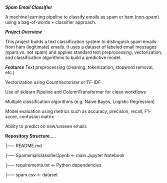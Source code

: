 _**Spam Email Classifier**_

A machine learning pipeline to classify emails as spam or ham (non-spam) using a bag-of-words + classifier approach.

_**Project Overview**_

This project builds a text classification system to distinguish spam emails from ham (legitimate) emails. It uses a dataset of labeled email messages (spam vs. not spam) and applies standard text preprocessing, vectorization, and classification algorithms to build a predictive model.

_**Features**_
Text preprocessing (cleaning, tokenization, stopword removal, etc.)

Vectorization using CountVectorizer or TF-IDF

Use of sklearn Pipeline and ColumnTransformer for clean workflows

Multiple classification algorithms (e.g. Naive Bayes, Logistic Regression)

Model evaluation using metrics such as accuracy, precision, recall, F1-score, confusion matrix

Ability to predict on new/unseen emails

**Repository Structure**__
.

├── README.md

├── Spamemailclassifier.ipynb     ← main Jupyter Notebook

├── requirements.txt              ← Python dependencies  

├── spam.csv                       ← dataset  
